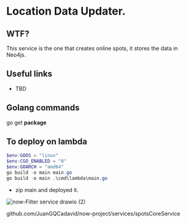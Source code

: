 # Location Data Updater.

## WTF?

This service is the one that creates online spots, it stores the data in Neo4js.

## Useful links
* TBD

## Golang commands

go get **package**

## To deploy on lambda

``` PowerShell
$env:GOOS = "linux"
$env:CGO_ENABLED = "0"
$env:GOARCH = "amd64"
go build -o main main.go
go build -o main .\cmd\lambda\main.go
```

* zip main and deployed it.

![now-Filter service drawio (2)](https://user-images.githubusercontent.com/21164304/196567528-1e942632-6aca-4e74-8f0b-e56af925474f.png)



 github.com/JuanGQCadavid/now-project/services/spotsCoreService